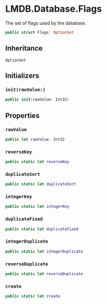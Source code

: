 # LMDB.Database.Flags

The set of flags used by the database.

``` swift
public struct Flags: OptionSet 
```

> 

## Inheritance

`OptionSet`

## Initializers

### `init(rawValue:)`

``` swift
public init(rawValue: Int32) 
```

## Properties

### `rawValue`

``` swift
public let rawValue: Int32
```

### `reverseKey`

``` swift
public static let reverseKey 
```

### `duplicateSort`

``` swift
public static let duplicateSort 
```

### `integerKey`

``` swift
public static let integerKey 
```

### `duplicateFixed`

``` swift
public static let duplicateFixed 
```

### `integerDuplicate`

``` swift
public static let integerDuplicate 
```

### `reverseDuplicate`

``` swift
public static let reverseDuplicate 
```

### `create`

``` swift
public static let create 
```
